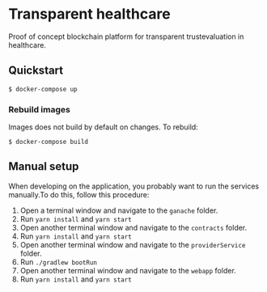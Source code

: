 # Transparent healthcare

Proof of concept blockchain platform for transparent trustevaluation in healthcare.

## Quickstart

```
$ docker-compose up
```

### Rebuild images

Images does not build by default on changes. To rebuild:

```
$ docker-compose build
```

## Manual setup

When developing on the application, you probably want to run the services manually.To do this, follow this procedure:

1. Open a terminal window and navigate to the `ganache` folder.
2. Run `yarn install` and `yarn start`
3. Open another terminal window and navigate to the `contracts` folder.
4. Run `yarn install` and `yarn start`
5. Open another terminal window and navigate to the `providerService` folder.
6. Run `./gradlew bootRun`
7. Open another terminal window and navigate to the `webapp` folder.
8. Run `yarn install` and `yarn start`
